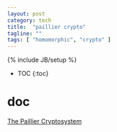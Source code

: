 ```yaml
---
layout: post
category: tech
title:  "paillier crypto"
tagline: ""
tags: [ "homomorphic", "crypto" ] 
---
```

{% include JB/setup %}

* TOC
{:toc}

# doc

[The Paillier Cryptosystem](https://slideplayer.com/slide/8488065/)


